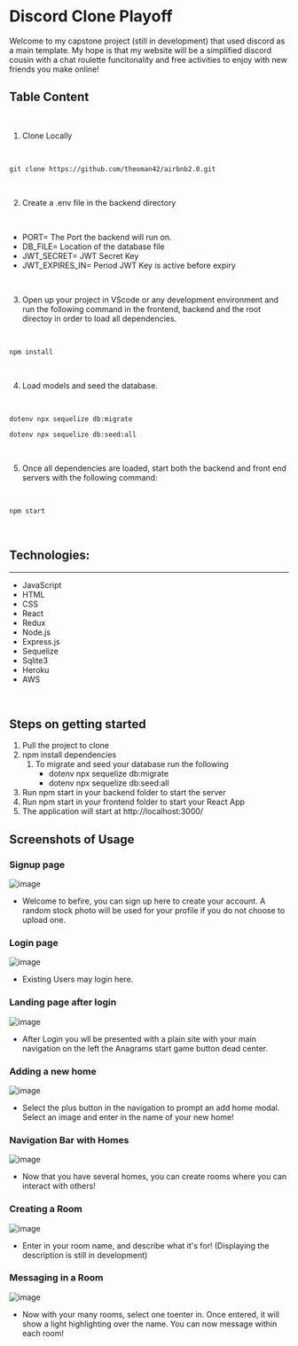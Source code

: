 # Discord Clone Playoff

Welcome to my capstone project (still in development) that used discord as a main template. My hope is that my website will be a simplified discord cousin with a chat roulette funcitonality and free activities to enjoy with new friends you make online!

## Table Content

<br/>

1. Clone Locally

<br/>

```
git clone https://github.com/theoman42/airbnb2.0.git
```

<br/>

2. Create a .env file in the backend directory

<br/>

- PORT= The Port the backend will run on.
- DB_FILE= Location of the database file
- JWT_SECRET= JWT Secret Key
- JWT_EXPIRES_IN= Period JWT Key is active before expiry

<br/>

3. Open up your project in VScode or any development environment and run the following command in the frontend, backend and the root directoy in order to load all dependencies.

<br/>

```
npm install
```

<br/>

4. Load models and seed the database.

<br/>

```
dotenv npx sequelize db:migrate
```

```
dotenv npx sequelize db:seed:all
```

<br/>

5. Once all dependencies are loaded, start both the backend and front end servers with the following command:

<br/>

```
npm start
```

<br/>

## Technologies:

---

- JavaScript
- HTML
- CSS
- React
- Redux
- Node.js
- Express.js
- Sequelize
- Sqlite3
- Heroku
- AWS

<br/>

## Steps on getting started

1.  Pull the project to clone
2.  npm install dependencies
    1. To migrate and seed your database run the following
       - dotenv npx sequelize db:migrate
       - dotenv npx sequelize db:seed:all
3.  Run npm start in your backend folder to start the server
4.  Run npm start in your frontend folder to start your React App
5.  The application will start at http://localhost:3000/

## Screenshots of Usage

### Signup page

![image](https://befire.s3.us-west-1.amazonaws.com/Screen+Shot+2022-12-11+at+6.08.56+PM.png)

- Welcome to befire, you can sign up here to create your account. A random stock photo will be used for your profile if you do not choose to upload one.

### Login page

![image](https://befire.s3.us-west-1.amazonaws.com/Screen+Shot+2022-12-11+at+6.08.43+PM.png)

- Existing Users may login here.

### Landing page after login

![image](https://befire.s3.us-west-1.amazonaws.com/Screen+Shot+2022-12-11+at+6.23.14+PM.png)

- After Login you wll be presented with a plain site with your main navigation on the left the Anagrams start game button dead center.

### Adding a new home

![image](https://befire.s3.us-west-1.amazonaws.com/Screen+Shot+2022-12-11+at+6.27.54+PM.png)

- Select the plus button in the navigation to prompt an add home modal. Select an image and enter in the name of your new home!

### Navigation Bar with Homes

![image](https://befire.s3.us-west-1.amazonaws.com/Screen+Shot+2022-12-11+at+6.33.50+PM.png)

- Now that you have several homes, you can create rooms where you can interact with others!

### Creating a Room

![image](https://befire.s3.us-west-1.amazonaws.com/Screen+Shot+2022-12-11+at+6.35.46+PM.png)

- Enter in your room name, and describe what it's for! (Displaying the description is still in development)

### Messaging in a Room

![image](https://befire.s3.us-west-1.amazonaws.com/Screen+Shot+2022-12-11+at+6.38.45+PM.png)

- Now with your many rooms, select one toenter in. Once entered, it will show a light highlighting over the name. You can now message within each room!
